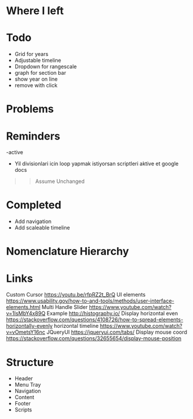 # Where I left

# Todo
- Grid for years
- Adjustable timeline
- Dropdown for rangescale
- graph for <category> section bar
- show year on line
- remove with click

# Problems

# Reminders
-active
- Yil divisionlari icin loop yapmak istiyorsan scriptleri aktive et google docs

>> Assume Unchanged

# Completed
- Add navigation
- Add scaleable timeline

# Nomenclature Hierarchy

# Links
Custom Cursor
https://youtu.be/rfpRZ2t_BrQ
UI elements
https://www.usability.gov/how-to-and-tools/methods/user-interface-elements.html
Multi Handle Slider
https://www.youtube.com/watch?v=1lsMbY4x89Q
Example
http://histography.io/
Display horizontal even
https://stackoverflow.com/questions/4108726/how-to-spread-elements-horizontally-evenly
horizontal timeline
https://www.youtube.com/watch?v=vOmetsY16nc
JQueryUI
https://jqueryui.com/tabs/
Display mouse coord
https://stackoverflow.com/questions/32655654/display-mouse-position


# Structure

- Header
- Menu Tray
- Navigation
- Content
- Footer
- Scripts